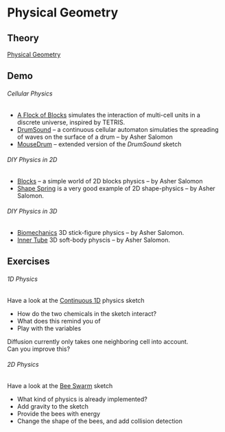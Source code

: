 Physical Geometry
=================

## Theory
[Physical Geometry](theory)

## Demo

###### Cellular Physics

- [A Flock of Blocks](demo/a_flock_of_blocks) simulates the interaction of multi-cell units in a discrete universe, inspired by TETRIS.
- [DrumSound](demos/DrumSound) – a continuous cellular automaton simulaties the spreading of waves on the surface of a drum – by Asher Salomon
- [MouseDrum](demos/mouse_drum) – extended version of the *DrumSound* sketch

###### DIY Physics in 2D

- [Blocks](demo/blocks) – a simple world of 2D blocks physics – by Asher Salomon
- [Shape Spring](demo/shapespring) is a very good example of 2D shape-physics – by Asher Salomon.

###### DIY Physics in 3D

- [Biomechanics](demo/Biomechanics) 3D stick-figure physics – by Asher Salomon.
- [Inner Tube](demo/Toroid) 3D soft-body physcis – by Asher Salomon.


## Exercises

###### 1D Physics

Have a look at the [Continuous 1D](exercise/continouos_1d) physics sketch

- How do the two chemicals in the sketch interact?
- What does this remind you of
- Play with the variables

Diffusion currently only takes one neighboring cell into account.  
Can you improve this?

###### 2D Physics

Have a look at the [Bee Swarm](exercise/bee_swarm) sketch

- What kind of physics is already implemented?
- Add gravity to the sketch
- Provide the bees with energy
- Change the shape of the bees, and add collision detection
